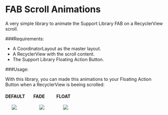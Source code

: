# FAB Scroll Animations
A very simple library to animate the Support Library FAB on a RecyclerView scroll.

###Requirements:

* A CoordinatorLayout as the master layout.
* A RecyclerView with the scroll content.
* The Support Library Floating Action Button.

###Usage:

With this library, you can made this animations to your Floating Action Button when a RecyclerView is beeing scrolled:

#### DEFAULT        FADE           FLOAT

     ![](http://i.imgur.com/qps7rJU.gif)                  ![](http://i.imgur.com/eBi91N9.gif)               ![](http://i.imgur.com/jyKygPS.gif)
